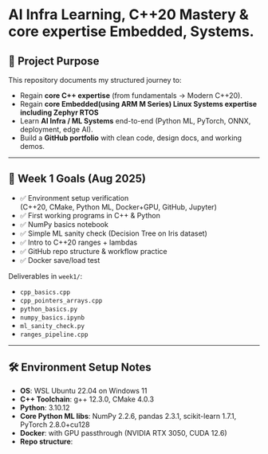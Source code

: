 # AI Infra Learning, C++20 Mastery & core expertise Embedded, Systems. 

## 🚀 Project Purpose
This repository documents my structured journey to:
- Regain **core C++ expertise** (from fundamentals → Modern C++20).
- Regain **core Embedded(using ARM M Series) Linux Systems expertise including Zephyr RTOS**
- Learn **AI Infra / ML Systems** end-to-end (Python ML, PyTorch, ONNX, deployment, edge AI).
- Build a **GitHub portfolio** with clean code, design docs, and working demos.


---

## 📅 Week 1 Goals (Aug 2025)
- ✅ Environment setup verification  
  (C++20, CMake, Python ML, Docker+GPU, GitHub, Jupyter)
- ✅ First working programs in C++ & Python
- ✅ NumPy basics notebook
- ✅ Simple ML sanity check (Decision Tree on Iris dataset)
- ✅ Intro to C++20 ranges + lambdas
- ✅ GitHub repo structure & workflow practice
- ✅ Docker save/load test

Deliverables in `week1/`:
- `cpp_basics.cpp`
- `cpp_pointers_arrays.cpp`
- `python_basics.py`
- `numpy_basics.ipynb`
- `ml_sanity_check.py`
- `ranges_pipeline.cpp`

---

## 🛠 Environment Setup Notes
- **OS**: WSL Ubuntu 22.04 on Windows 11
- **C++ Toolchain**: g++ 12.3.0, CMake 4.0.3
- **Python**: 3.10.12
- **Core Python ML libs**: NumPy 2.2.6, pandas 2.3.1, scikit-learn 1.7.1, PyTorch 2.8.0+cu128
- **Docker**: with GPU passthrough (NVIDIA RTX 3050, CUDA 12.6)
- **Repo structure**:
